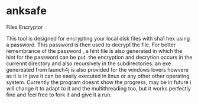 # anksafe
Files Encryptor

This tool is designed for encrypting your local disk files with sha1 hex using a password. This password is then used to decrypt the file. For better remembrance of the password , a hint file is also generated in which the hint for the password can be put.
the encryption and decrytion occurs in the currennt directory and also recursively in the subdirectories.
an exe genereated from launch4j is also provided for the windows lovers howvere as it is in java it can be easily executed in linux or any other other operating system. 
 Currently the program doesnt show the progress, may be in future i will change it to adapt to it and the multithreading too, but it works perfectly fine and feel free to fork it and give it a run.

